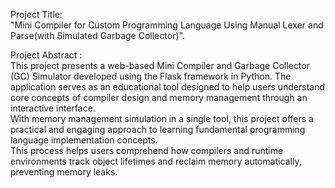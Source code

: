 Project Title:<br>
"Mini Compiler for Custom Programming Language Using Manual Lexer and Parse(with Simulated Garbage Collector)".<br>

Project Abstract :<br>
This project presents a web-based Mini Compiler and Garbage Collector (GC) Simulator developed using the Flask framework in Python. The application serves as an educational tool designed to help users understand core concepts of compiler design and memory management through an interactive interface.<br>
With memory management simulation in a single tool, this project offers a practical and engaging approach to learning fundamental programming language implementation concepts.<br>
This process helps users comprehend how compilers and runtime environments track object lifetimes and reclaim memory automatically, preventing memory leaks.




